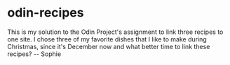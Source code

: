# odin-recipes
This is my solution to the Odin Project's assignment to link three recipes to one site.
I chose three of my favorite dishes that I like to make during Christmas, since it's December now and what better time to link these recipes?
 -- Sophie
